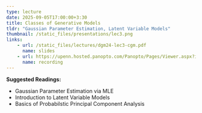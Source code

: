 ```yaml
---
type: lecture
date: 2025-09-05T17:00:00+3:30
title: Classes of Generative Models 
tldr: "Gaussian Parameter Estimation, Latent Variable Models"
thumbnail: /static_files/presentations/lec3.png
links: 
    - url: /static_files/lectures/dgm24-lec3-cgm.pdf
      name: slides
    - url: https://upenn.hosted.panopto.com/Panopto/Pages/Viewer.aspx?id=2d0e3a29-c64d-49b8-a1a5-b1e2002afa73
      name: recording
---
```

**Suggested Readings:**
- Gaussian Parameter Estimation via MLE
- Introduction to Latent Variable Models
- Basics of Probabilstic Principal Component Analysis